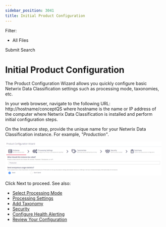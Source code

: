 ```yaml
---
sidebar_position: 3041
title: Initial Product Configuration
---
```


Filter: 

* All Files

Submit Search

# Initial Product Configuration

The Product Configuration Wizard allows you quickly configure basic Netwrix Data Classification settings such as processing mode, taxonomies, etc.

In your web browser, navigate to the following URL: http://hostname/conceptQS where hostname is the name or IP address of the computer where Netwrix Data Classification is installed and perform initial configuration steps.

On the Instance step, provide the unique name for your Netwrix Data Classification instance. For example, *"Production"*.

![](../../../Resources/Images/Initial_Config.PNG)

Click Next to proceed. See also:

* [Select Processing Mode](Modes)
* [Processing Settings](ProcessingSettings)
* [Add Taxonomy](Taxonomies)
* [Security](Security)
* [Configure Health Alerting](HealthAlert)
* [Review Your Configuration](ReviewConfig)